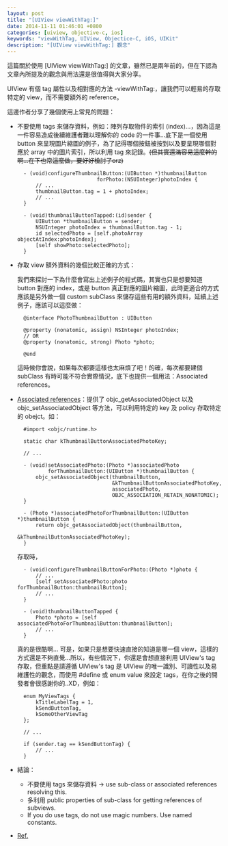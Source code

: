 ```yaml
---
layout: post
title: "[UIView viewWithTag:]"
date: 2014-11-11 01:46:01 +0800
categories: [uiview, objective-c, ios]
keywords: "viewWithTag, UIView, Objectice-C, iOS, UIKit"
description: "[UIView viewWithTag:] 觀念"
---
```

這篇關於使用 [UIView viewWithTag:] 的文章，雖然已是兩年前的，但在下認為文章內所提及的觀念與用法還是很值得與大家分享。

UIView 有個 tag 屬性以及相對應的方法 -viewWithTag:，讓我們可以輕易的存取特定的 view，而不需要額外的 reference。

這邊作者分享了幾個使用上常見的問題：

* 不要使用 tags 來儲存資料，例如：陣列存取物件的索引 (index)...，因為這是一件容易造成後續維護者難以理解你的 code 的一件事...底下是一個使用 button 來呈現圖片縮圖的例子，為了記得哪個按鈕被按到以及要呈現哪個對應於 array 中的圖片索引，所以利用 tag 來記錄。~~(但其實還滿容易這麼幹的啊...在下也常這麼做，要好好檢討了orz)~~

		- (void)configureThumbnailButton:(UIButton *)thumbnailButton 
		                        forPhoto:(NSUInteger)photoIndex {
    		// ...
	    	thumbnailButton.tag = 1 + photoIndex;
    		// ...
		}

		- (void)thumbnailButtonTapped:(id)sender {
    		UIButton *thumbnailButton = sender;
    		NSUInteger photoIndex = thumbnailButton.tag - 1;
    		id selectedPhoto = [self.photoArray objectAtIndex:photoIndex];
    		[self showPhoto:selectedPhoto];
		}
		
* 存取 view 額外資料的幾個比較正確的方式：

  我們來探討一下為什麼會寫出上述例子的程式碼，其實也只是想要知道 button 對應的 index，或是 button 真正對應的圖片縮圖，此時更適合的方式應該是另外做一個 custom subClass 來儲存這些有用的額外資料，延續上述例子，應該可以這麼做：
  		
		@interface PhotoThumbnailButton : UIButton

		@property (nonatomic, assign) NSInteger photoIndex;
		// OR
		@property (nonatomic, strong) Photo *photo;

		@end
		
  這時候你會說，如果每次都要這樣也太麻煩了吧！的確，每次都要建個 subClass 有時可能不符合實際情況，底下也提供一個用法：Associated references。
  
* [Associated references](http://goo.gl/6fM6Kq)：提供了 objc_getAssociatedObject 以及 objc_setAssociatedObject 等方法，可以利用特定的 key 及 policy 存取特定的 obejct。如：

		#import <objc/runtime.h>

		static char kThumbnailButtonAssociatedPhotoKey;

		// ...

		- (void)setAssociatedPhoto:(Photo *)associatedPhoto
		        forThumbnailButton:(UIButton *)thumbnailButton {
    		objc_setAssociatedObject(thumbnailButton,
    		                         &kThumbnailButtonAssociatedPhotoKey,
                                     associatedPhoto,
                                     OBJC_ASSOCIATION_RETAIN_NONATOMIC);
		}

		- (Photo *)associatedPhotoForThumbnailButton:(UIButton *)thumbnailButton {
			return objc_getAssociatedObject(thumbnailButton,
                                    		 &kThumbnailButtonAssociatedPhotoKey);
		}
		
  存取時，
  
  		- (void)configureThumbnailButtonForPhoto:(Photo *)photo {
    		// ...
    		[self setAssociatedPhoto:photo forThumbnailButton:thumbnailButton];
    		// ...
		}

		- (void)thumbnailButtonTapped {
    		Photo *photo = [self associatedPhotoForThumbnailButton:thumbnailButton];
    		// ...
		}
		
  真的是很酷啊... 可是，如果只是想要快速直接的知道是哪一個 view，這樣的方式還是不夠直覺...所以，有些情況下，你還是會想直接利用 UIView's tag 存取，但重點是請遵循 UIView's tag 是 UIView 的唯一識別、可讀性以及易維護性的觀念，而使用 #define 或 enum value 來設定 tags，在你之後的開發者會很感謝你的..XD，例如：
  
		enum MyViewTags {
			kTitleLabelTag = 1,
    		kSendButtonTag,
    		kSomeOtherViewTag
		};

		// ...

		if (sender.tag == kSendButtonTag) {
    		// ...
		}

* 結論：
  * 不要使用 tags 來儲存資料 -> use sub-class or associated references resolving this.
  * 多利用 public properties of sub-class for getting references of subviews.
  * If you do use tags, do not use magic numbers. Use named constants.
  
* [Ref.](http://goo.gl/0xHqWt)



